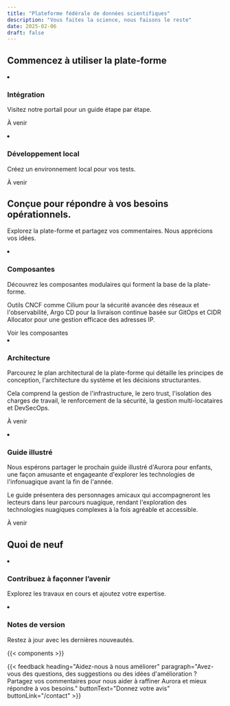 ```yaml
---
title: "Plateforme fédérale de données scientifiques"
description: "Vous faites la science, nous faisons le reste"
date: 2025-02-06
draft: false
---
```


<link rel="stylesheet" href="https://aurora.gccloudone.alpha.canada.ca/scss/main.css">

## Commencez à utiliser la plate-forme

<article class="py-500 bg-primary text-light bg-full-width">
  <gcds-grid tag="ul" columns="1fr" columns-tablet="1fr 1fr" gap="450" class="hydrated">
    <li class="list-none md:mb-0 mb-500">
      <h3 class="mb-400">Intégration</h3>
      <p class="mb-400">Visitez notre portail pour un guide étape par étape.</p>
      <p class="mb-400">À venir</p>
    </li>
    <li class="list-none">
      <h3 class="mb-400">Développement local</h3>
      <p class="mb-400">Créez un environnement local pour vos tests.</p>
      <p class="mb-400">À venir</p>
    </li>
  </gcds-grid>
</article>

<article class="py-450">
  <h2 class="mb-400">Conçue pour répondre à vos besoins opérationnels.</h2>
  <p class="mb-500"> Explorez la plate-forme et partagez vos commentaires. <gcds-link href="/contact" class="hydrated">Nous apprécions vos idées</gcds-link>.</p>
  <gcds-grid tag="ul" columns="1fr" columns-tablet="1fr 1fr" columns-desktop="1fr 1fr 1fr" gap="450" class="hydrated">
    <li class="list-none">
      <h3 class="mb-400">Composantes</h3>
      <p class="mb-400">Découvrez les composantes modulaires qui forment la base de la plate-forme.</p>
      <p class="mb-400">Outils CNCF comme Cilium pour la sécurité avancée des réseaux et l'observabilité, Argo CD pour la livraison continue basée sur GitOps et CIDR Allocator pour une gestion efficace des adresses IP.</p>
      <gcds-link href="/components/" class="hydrated">Voir les composantes</gcds-link>
    </li>
    <li class="list-none">
      <h3 class="mb-400">Architecture</h3>
      <p class="mb-400">Parcourez le plan architectural de la plate-forme qui détaille les principes de conception, l'architecture du système et les décisions structurantes.</p>
      <p class="mb-400">Cela comprend la gestion de l'infrastructure, le zero trust, l'isolation des charges de travail, le renforcement de la sécurité, la gestion multi-locataires et DevSecOps.</p>
      <p>À venir</p>
    </li>
    <li class="list-none">
      <h3 class="mb-400">Guide illustré</h3>
      <p class="mb-400">Nous espérons partager le prochain guide illustré d'Aurora pour enfants, une façon amusante et engageante d'explorer les technologies de l'infonuagique avant la fin de l'année.</p>
      <p class="mb-400">Le guide présentera des personnages amicaux qui accompagneront les lecteurs dans leur parcours nuagique, rendant l'exploration des technologies nuagiques complexes à la fois agréable et accessible.</p>
      <p>À venir</p>
    </li>
  </gcds-grid>
</article>

<article class="py-500 bg-light bg-full-width">
  <h2 class="mb-400">Quoi de neuf</h2>
  <gcds-grid tag="ul" columns="1fr" columns-tablet="1fr 1fr" gap="450" class="hydrated">
    <li class="list-none bg-white p-450 b-radius-md">
      <h3 class="mb-400">
        <gcds-link href="/get-involved" class="hydrated">Contribuez à façonner l’avenir</gcds-link>
      </h3>
      <p>Explorez les travaux en cours et ajoutez votre expertise.</p>
    </li>
    <li class="list-none bg-white px-250 py-450 b-radius-md">
      <h3 class="mb-400">
        <gcds-link external="" href="https://github.com/gccloudone/aurora/blob/main/CHANGELOG.md" class="hydrated">Notes de version</gcds-link>
      </h3>
      <p>Restez à jour avec les dernières nouveautés.</p>
    </li>
  </gcds-grid>
</article>

{{< components >}}

{{< feedback
heading="Aidez-nous à nous améliorer"
paragraph="Avez-vous des questions, des suggestions ou des idées d'amélioration ? Partagez vos commentaires pour nous aider à raffiner Aurora et mieux répondre à vos besoins."
buttonText="Donnez votre avis"
buttonLink="/contact" >}}
